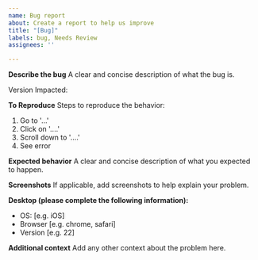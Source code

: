 ```yaml
---
name: Bug report
about: Create a report to help us improve
title: "[Bug]"
labels: bug, Needs Review
assignees: ''

---
```


**Describe the bug**
A clear and concise description of what the bug is.

Version Impacted: 

**To Reproduce**
Steps to reproduce the behavior:
1. Go to '...'
2. Click on '....'
3. Scroll down to '....'
4. See error

**Expected behavior**
A clear and concise description of what you expected to happen.

**Screenshots**
If applicable, add screenshots to help explain your problem.

**Desktop (please complete the following information):**
 - OS: [e.g. iOS]
 - Browser [e.g. chrome, safari]
 - Version [e.g. 22]

**Additional context**
Add any other context about the problem here.
